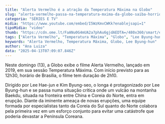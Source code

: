 ```yaml
---
title: "Alerta Vermelho é a atração da Temperatura Máxima na Globo"
slug: "alerta-vermelho-passa-na-temperatura-mxima-da-globo-saiba-horrio"
categoria: "SÉRIES E TV"
midia: "https://www.youtube.com/embed/I5WzKmvCWKk?enablejsapi=1"
tipoMidia: "video"
thumb: "https://cdn.ome.lt/FaANu0G4mUA2a7phAu6gjdAEDTA=/480x360/smart/extras/conteudos/alertavermelho2019.jpg"
tags: ["Alerta Vermelho", "Temperatura Máxima", "Globo", "Lee Byung-hun"]
keywords: "Alerta Vermelho, Temperatura Máxima, Globo, Lee Byung-hun"
author: "Ana Luiza"
data: "2025-04-13T07:09:07.846Z"
---
```


Neste domingo (13), a Globo exibe o filme Alerta Vermelho, lançado em 2019, em sua sessão Temperatura Máxima. Com início previsto para as 12h30, horário de Brasília, o filme tem duração de 2h10.

Dirigido por Lee Hae-jun e Kim Byung-seo, o longa é protagonizado por Lee Byung-hun e se passa numa situação crítica onde um vulcão na montanha Baekdu, situada na fronteira entre China e Coreia do Norte, entra em erupção. Diante da iminente ameaça de novas erupções, uma equipe formada por especialistas tanto da Coreia do Sul quanto do Norte colabora pela primeira vez em um esforço conjunto para evitar uma catástrofe que poderia devastar a Península Coreana.